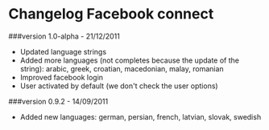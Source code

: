 Changelog Facebook connect
==========================

###version 1.0-alpha - 21/12/2011

* Updated language strings
* Added more languages (not completes because the update of the string): arabic, greek, croatian, macedonian, malay, romanian
* Improved facebook login
* User activated by default (we don't check the user options)

###version 0.9.2 - 14/09/2011

* Added new languages: german, persian, french, latvian, slovak, swedish
